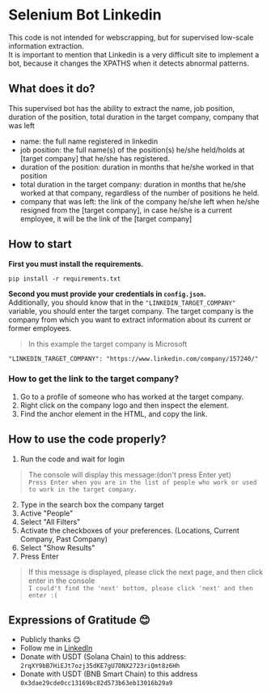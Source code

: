   # Selenium Bot Linkedin
This code is not intended for webscrapping, but for supervised low-scale information extraction.  
It is important to mention that Linkedin is a very difficult site to implement a bot, because it changes the XPATHS when it detects abnormal patterns.
 
## What does it do?
This supervised bot has the ability to extract the name, job position, duration of the position, total duration in the target company, company that was left
* name: the full name registered in linkedin
* job position: the full name(s) of the position(s) he/she held/holds at [target company] that he/she has registered.
* duration of the position: duration in months that he/she worked in that position
* total duration in the target company: duration in months that he/she worked at that company, regardless of the number of positions he held.
* company that was left: the link of the company he/she left when he/she resigned from the [target company], in case he/she is a current employee, it will be the link of the [target company]

## How to start
**First you must install the requirements.**
```
pip install -r requirements.txt
```
**Second you must provide your credentials in `config.json`.**  
Additionally, you should know that in the `"LINKEDIN_TARGET_COMPANY"` variable, you should enter the target company. 
The target company is the company from which you want to extract information about its current or former employees.
> In this example the target company is Microsoft
```
"LINKEDIN_TARGET_COMPANY": "https://www.linkedin.com/company/157240/"
```
### How to get the link to the target company?
1. Go to a profile of someone who has worked at the target company.
2. Right click on the company logo and then inspect the element.
3. Find the anchor element <a> in the HTML, and copy the link.
  
## How to use the code properly?
1. Run the code and wait for login
> The console will display this message:(don't press Enter yet)  
`Press Enter when you are in the list of people who work or used to work in the target company.`
2. Type in the search box the company target
3. Active "People"
4. Select "All Filters"
5. Activate the checkboxes of your preferences. (Locations, Current Company, Past Company)
6. Select "Show Results"
7. Press Enter
> If this message is displayed, please click the next page, and then click enter in the console  
`I could't find the 'next' bottom, please click 'next' and then enter :( `
 
## Expressions of Gratitude 😊
* Publicly thanks 😊
* Follow me in [LinkedIn](https://www.linkedin.com/in/edson-lg/)
* Donate with USDT (Solana Chain) to this address: `2rqXY9bB7HiEJt7ozj35dKE7gU7DNX2723riQmt8z6Hh`
* Donate with USDT (BNB Smart Chain) to this address `0x3dae29cde0cc13169bc82d573b63eb13016b29a9`
 
